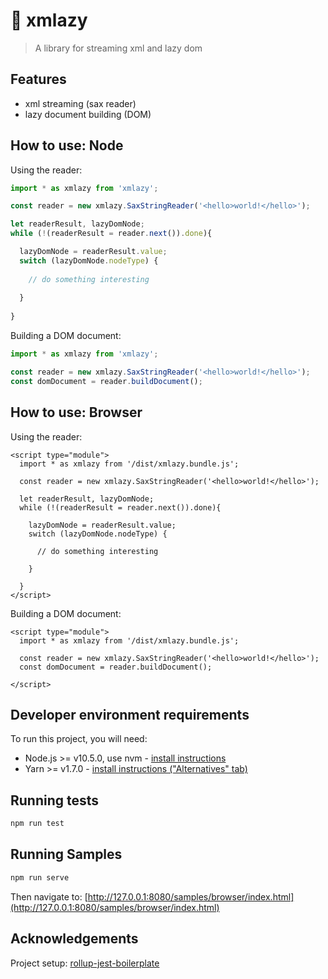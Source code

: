 # 🦥 xmlazy

> A library for streaming xml and lazy dom

## Features
- xml streaming (sax reader)
- lazy document building (DOM)

## How to use: Node

Using the reader:
```js
import * as xmlazy from 'xmlazy';

const reader = new xmlazy.SaxStringReader('<hello>world!</hello>');

let readerResult, lazyDomNode;
while (!(readerResult = reader.next()).done){

  lazyDomNode = readerResult.value;  
  switch (lazyDomNode.nodeType) {
  
    // do something interesting 
    
  }
  
}
```

Building a DOM document:

```js
import * as xmlazy from 'xmlazy';

const reader = new xmlazy.SaxStringReader('<hello>world!</hello>');
const domDocument = reader.buildDocument();
```

## How to use: Browser

Using the reader:

```
<script type="module">
  import * as xmlazy from '/dist/xmlazy.bundle.js';

  const reader = new xmlazy.SaxStringReader('<hello>world!</hello>');

  let readerResult, lazyDomNode;
  while (!(readerResult = reader.next()).done){

    lazyDomNode = readerResult.value;  
    switch (lazyDomNode.nodeType) {
    
      // do something interesting 
      
    }
    
  }
</script>
```

Building a DOM document:

```
<script type="module">
  import * as xmlazy from '/dist/xmlazy.bundle.js';

  const reader = new xmlazy.SaxStringReader('<hello>world!</hello>');
  const domDocument = reader.buildDocument();

</script>
```

## Developer environment requirements

To run this project, you will need:

- Node.js >= v10.5.0, use nvm - [install instructions](https://github.com/creationix/nvm#install-script)
- Yarn >= v1.7.0 - [install instructions ("Alternatives" tab)](https://yarnpkg.com/en/docs/install#alternatives-rc)

## Running tests

```sh
npm run test
```

## Running Samples

```sh
npm run serve
```

Then navigate to: [http://127.0.0.1:8080/samples/browser/index.html](http://127.0.0.1:8080/samples/browser/index.html)

## Acknowledgements

Project setup: [rollup-jest-boilerplate](https://github.com/algolia/rollup-jest-boilerplate)
